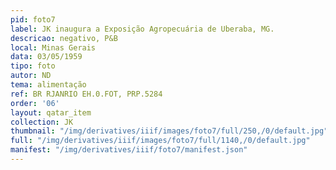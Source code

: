 ```yaml
---
pid: foto7
label: JK inaugura a Exposição Agropecuária de Uberaba, MG.
descricao: negativo, P&B
local: Minas Gerais
data: 03/05/1959
tipo: foto
autor: ND
tema: alimentação
ref: BR RJANRIO EH.0.FOT, PRP.5284
order: '06'
layout: qatar_item
collection: JK
thumbnail: "/img/derivatives/iiif/images/foto7/full/250,/0/default.jpg"
full: "/img/derivatives/iiif/images/foto7/full/1140,/0/default.jpg"
manifest: "/img/derivatives/iiif/foto7/manifest.json"
---
```

